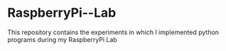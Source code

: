 # RaspberryPi--Lab
This repository contains the experiments in which I implemented python programs  during my RaspberryPi Lab 
